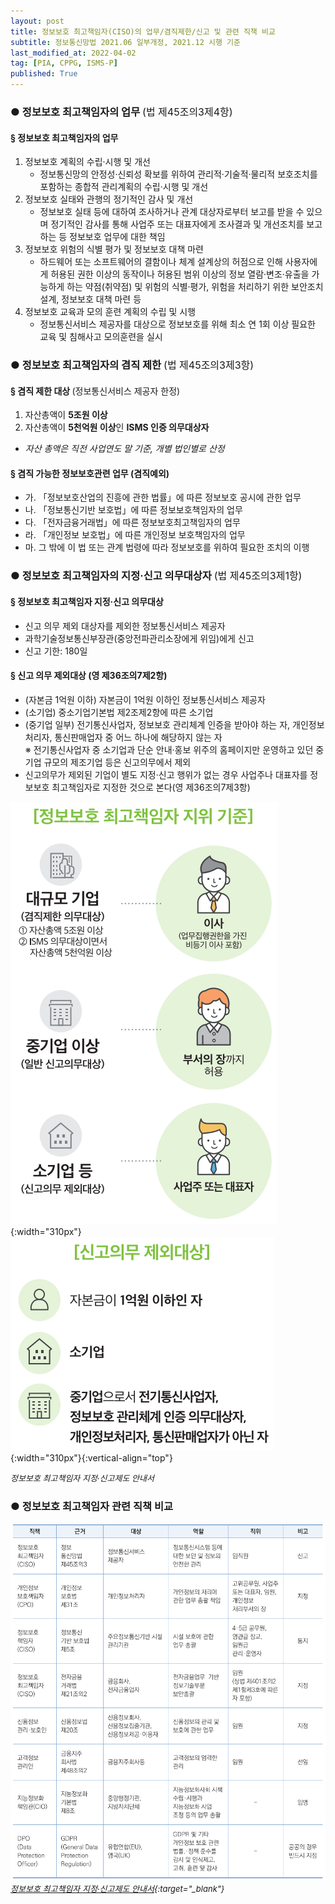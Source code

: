 ```yaml
---
layout: post
title: 정보보호 최고책임자(CISO)의 업무/겸직제한/신고 및 관련 직책 비교
subtitle: 정보통신망법 2021.06 일부개정, 2021.12 시행 기준
last_modified_at: 2022-04-02
tag: [PIA, CPPG, ISMS-P]
published: True
---
```



### ● 정보보호 최고책임자의 업무 <span style="font-weight: normal;font-size: medium;">(법 제45조의3제4항)</span>

#### § 정보보호 최고책임자의 업무
1. 정보보호 계획의 수립·시행 및 개선
   - 정보통신망의 안정성·신뢰성 확보를 위하여 관리적·기술적·물리적 보호조치를 포함하는 종합적 관리계획의 수립·시행 및 개선  
2. 정보보호 실태와 관행의 정기적인 감사 및 개선
   - 정보보호 실태 등에 대하여 조사하거나 관계 대상자로부터 보고를 받을 수 있으며 정기적인 감사를 통해 사업주 또는 대표자에게 조사결과 및 개선조치를 보고하는 등 정보보호 업무에 대한 책임
3. 정보보호 위험의 식별 평가 및 정보보호 대책 마련
   - 하드웨어 또는 소프트웨어의 결함이나 체계 설계상의 허점으로 인해  사용자에게 허용된 권한 이상의 동작이나 허용된 범위 이상의 정보 열람·변조·유출을 가능하게 하는 약점(취약점) 및 위험의 식별·평가, 위험을 처리하기 위한 보안조치 설계, 정보보호 대책 마련 등
4. 정보보호 교육과 모의 훈련 계획의 수립 및 시행
   - 정보통신서비스  제공자를  대상으로 정보보호를 위해 최소 연 1회 이상 필요한 교육 및 침해사고 모의훈련을 실시

### ● 정보보호 최고책임자의 겸직 제한 <span style="font-weight: normal;font-size:medium;">(법 제45조의3제3항)</span>

#### § 겸직 제한 대상 <span style="font-weight: normal">(정보통신서비스 제공자 한정)</span>
1. 자산총액이 **5조원 이상**
2. 자산총액이 **5천억원 이상**인 **ISMS 인증 의무대상자** 
- _자산 총액은 직전 사업연도 말 기준, 개별 법인별로 산정_

#### § 겸직 가능한 정보보호관련 업무 **(겸직예외)**
- 가. 「정보보호산업의 진흥에 관한 법률」에 따른 정보보호 공시에 관한 업무  
- 나. 「정보통신기반 보호법」에 따른 정보보호책임자의 업무  
- 다. 「전자금융거래법」에 따른 정보보호최고책임자의 업무  
- 라. 「개인정보 보호법」에 따른 개인정보 보호책임자의 업무  
- 마. 그 밖에 이 법 또는 관계 법령에 따라 정보보호를 위하여 필요한 조치의 이행  
  

### ● 정보보호 최고책임자의 지정·신고 의무대상자 <span style="font-weight: normal;font-size: medium;">(법 제45조의3제1항)</span>

#### § 정보보호 최고책임자 지정·신고 의무대상 
- 신고 의무 제외 대상자를 제외한 정보통신서비스 제공자
- 과학기술정보통신부장관(중앙전파관리소장에게 위임)에게 신고
- 신고 기한: 180일

#### § 신고 의무 제외대상 (영 제36조의7제2항)
- (자본금 1억원 이하) 자본금이 1억원 이하인 정보통신서비스 제공자
- (소기업) 중소기업기본법 제2조제2항에 따른 소기업
- (중기업 일부) 전기통신사업자, 정보보호 관리체계 인증을 받아야 하는 자, 개인정보처리자, 통신판매업자 중 어느 하나에 해당하지 않는 자  
  ※ 전기통신사업자 중 소기업과 단순 안내·홍보 위주의 홈페이지만 운영하고 있던 중기업 규모의 제조기업 등은 신고의무에서 제외
- 신고의무가 제외된 기업이 별도 지정·신고 행위가 없는 경우 사업주나 대표자를 정보보호 최고책임자로 지정한 것으로 본다(영 제36조의7제3항)

![](../../img/2022-01-07-정보보호%20최고책임자%20비교/2022-04-02-01-01-22.png){:width="310px"} 
![](../../img/2022-01-07-정보보호%20최고책임자%20비교/2022-04-02-01-01-50.png){:width="310px"}{:vertical-align="top"} 

<!-- ![](../../img/2022-01-07-정보보호%20최고책임자%20비교/2022-04-02-00-50-06.png) -->
<span style="font-size: small;font-style: italic;">정보보호 최고책임자 지정·신고제도 안내서</span>  

<p></p>

### ● 정보보호 최고책임자 관련 직책 비교

![](../../img/2022-01-07-정보보호%20최고책임자%20비교/2022-01-07-11-58-23.png)  
<span style="font-size: small;font-style: italic;">[정보보호 최고책임자 지정·신고제도 안내서](https://www.krcert.or.kr/data/guideView.do?bulletin_writing_sequence=36408&queryString=YnVsbGV0aW5fd3JpdGluZ19zZXF1ZW5jZT0zNjQwOA==){:target="_blank"}</span>  




